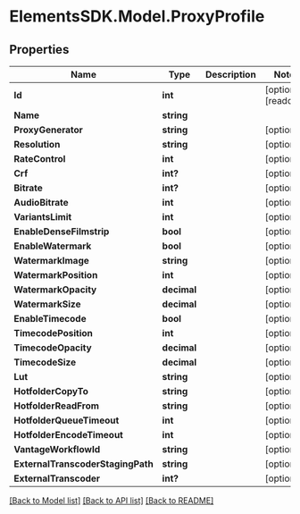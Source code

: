# ElementsSDK.Model.ProxyProfile

## Properties

Name | Type | Description | Notes
------------ | ------------- | ------------- | -------------
**Id** | **int** |  | [optional] [readonly] 
**Name** | **string** |  | 
**ProxyGenerator** | **string** |  | [optional] 
**Resolution** | **string** |  | [optional] 
**RateControl** | **int** |  | [optional] 
**Crf** | **int?** |  | [optional] 
**Bitrate** | **int?** |  | [optional] 
**AudioBitrate** | **int** |  | [optional] 
**VariantsLimit** | **int** |  | [optional] 
**EnableDenseFilmstrip** | **bool** |  | [optional] 
**EnableWatermark** | **bool** |  | [optional] 
**WatermarkImage** | **string** |  | [optional] 
**WatermarkPosition** | **int** |  | [optional] 
**WatermarkOpacity** | **decimal** |  | [optional] 
**WatermarkSize** | **decimal** |  | [optional] 
**EnableTimecode** | **bool** |  | [optional] 
**TimecodePosition** | **int** |  | [optional] 
**TimecodeOpacity** | **decimal** |  | [optional] 
**TimecodeSize** | **decimal** |  | [optional] 
**Lut** | **string** |  | [optional] 
**HotfolderCopyTo** | **string** |  | [optional] 
**HotfolderReadFrom** | **string** |  | [optional] 
**HotfolderQueueTimeout** | **int** |  | [optional] 
**HotfolderEncodeTimeout** | **int** |  | [optional] 
**VantageWorkflowId** | **string** |  | [optional] 
**ExternalTranscoderStagingPath** | **string** |  | [optional] 
**ExternalTranscoder** | **int?** |  | [optional] 

[[Back to Model list]](../#documentation-for-models) [[Back to API list]](../#documentation-for-api-endpoints) [[Back to README]](../)


